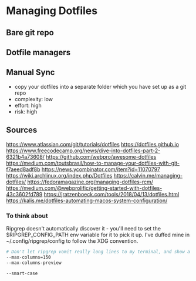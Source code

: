 # Managing Dotfiles

## Bare git repo



## Dotfile managers



## Manual Sync

- copy your dotfiles into a separate folder which you have set up as a git repo
- complexity: low
- effort: high
- risk: high


## Sources

https://www.atlassian.com/git/tutorials/dotfiles
https://dotfiles.github.io
https://www.freecodecamp.org/news/dive-into-dotfiles-part-2-6321b4a73608/
https://github.com/webpro/awesome-dotfiles
https://medium.com/toutsbrasil/how-to-manage-your-dotfiles-with-git-f7aeed8adf8b
https://news.ycombinator.com/item?id=11070797
https://wiki.archlinux.org/index.php/Dotfiles
https://calvin.me/managing-dotfiles/
https://fedoramagazine.org/managing-dotfiles-rcm/
https://medium.com/@webprolific/getting-started-with-dotfiles-43c3602fd789
https://jratzenboeck.com/tools/2018/04/13/dotfiles.html
https://kalis.me/dotfiles-automating-macos-system-configuration/


### To think about

Ripgrep doesn't automatically discover it - you'll need to set the $RIPGREP_CONFIG_PATH env variable for it to pick it up. I've duffed mine in ~/.config/ripgrep/config to follow the XDG convention.

```bash
# Don't let ripgrep vomit really long lines to my terminal, and show a preview.
--max-columns=150
--max-columns-preview

--smart-case
```
